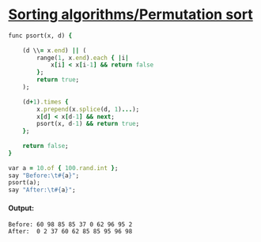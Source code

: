 [1]: http://rosettacode.org/wiki/Sorting_algorithms/Permutation_sort

# [Sorting algorithms/Permutation sort][1]

```ruby
func psort(x, d) {
 
    (d \\= x.end) || (
        range(1, x.end).each { |i|
            x[i] < x[i-1] && return false
        };
        return true;
    );
 
    (d+1).times {
        x.prepend(x.splice(d, 1)...);
        x[d] < x[d-1] && next;
        psort(x, d-1) && return true;
    };
 
    return false;
}
 
var a = 10.of { 100.rand.int };
say "Before:\t#{a}";
psort(a);
say "After:\t#{a}";
```

#### Output:
```
Before: 60 98 85 85 37 0 62 96 95 2
After:  0 2 37 60 62 85 85 95 96 98
```